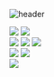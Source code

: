 ![header](https://capsule-render.vercel.app/api?type=waving&color=0:B3EBFF,100:FBC2EB&height=150&section=footer&text=Welcome&fontSize=50)


<img src="https://img.shields.io/badge/C%2B%2B-00599C?style=flat-square&logo=C%2B%2B&logoColor=white"/></a>
<img src="https://img.shields.io/badge/Swift-F05138?style=flat-square&logo=Swift&logoColor=white"/></a> </br>
<img src="https://img.shields.io/badge/Xcode-147EFB?style=flat-square&logo=Xcode&logoColor=white"/></a>
<img src="https://img.shields.io/badge/Firebase-FFCA28?style=flat-square&logo=Firebase&logoColor=white"/></a>
<img src="https://img.shields.io/badge/Unity-000000?style=flat-square&logo=Unity&logoColor=white"/></a> 
</br>
<img src="https://img.shields.io/badge/AdobeXD-FF61F6?style=flat-square&logo=Unity&logoColor=white"/></a>
<img src="https://img.shields.io/badge/Adobe Illustrator-FF9A00?style=flat-square&logo=Adobe Illustrator&logoColor=white"/></a></br>
<img src="https://img.shields.io/badge/Java-007396?style=flat-square&logo=Adobe XD&logoColor=white"/></a>


<!-- <img src="https://img.shields.io/badge/Python-3766AB?style=flat-square&logo=Python&logoColor=white"/></a> -->
<!-- * version of npm used
* status of last build
* number of downloads happen over period of time
* license type -->
